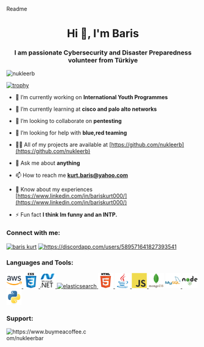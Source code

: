 
Readme
<h1 align="center">Hi 👋, I'm Baris</h1>
<h3 align="center">I am passionate Cybersecurity and Disaster Preparedness volunteer from Türkiye</h3>

<p align="left"> <img src="https://komarev.com/ghpvc/?username=nukleerb&label=Profile%20views&color=0e75b6&style=flat" alt="nukleerb" /> </p>



[![trophy](https://github-profile-trophy.vercel.app/?username=nukleerb&theme=onedark)](https://github.com/nukleerb/github-profile-trophy)



- 🔭 I’m currently working on **International Youth Programmes**

- 🌱 I’m currently learning at **cisco and palo alto networks**

- 👯 I’m looking to collaborate on **pentesting**

- 🤝 I’m looking for help with **blue,red teaming**

- 👨‍💻 All of my projects are available at [https://github.com/nukleerb](https://github.com/nukleerb)

- 💬 Ask me about **anything**

- 📫 How to reach me **kurt.baris@yahoo.com**

- 📄 Know about my experiences [https://www.linkedin.com/in/bariskurt000/](https://www.linkedin.com/in/bariskurt000/)

- ⚡ Fun fact **I think Im funny and an INTP.**

<h3 align="left">Connect with me:</h3>
<p align="left">
<a href="https://linkedin.com/in/baris kurt" target="blank"><img align="center" src="https://raw.githubusercontent.com/rahuldkjain/github-profile-readme-generator/master/src/images/icons/Social/linked-in-alt.svg" alt="baris kurt" height="30" width="40" /></a>
<a href="https://discordapp.com/users/589571641827393541" target="blank"><img align="center" src="https://raw.githubusercontent.com/rahuldkjain/github-profile-readme-generator/master/src/images/icons/Social/discord.svg" alt="https://discordapp.com/users/589571641827393541" height="30" width="40" /></a>
</p>

<h3 align="left">Languages and Tools:</h3>
<p align="left"> <a href="https://aws.amazon.com" target="_blank" rel="noreferrer"> <img src="https://raw.githubusercontent.com/devicons/devicon/master/icons/amazonwebservices/amazonwebservices-original-wordmark.svg" alt="aws" width="40" height="40"/> </a> <a href="https://www.w3schools.com/css/" target="_blank" rel="noreferrer"> <img src="https://raw.githubusercontent.com/devicons/devicon/master/icons/css3/css3-original-wordmark.svg" alt="css3" width="40" height="40"/> </a> <a href="https://dotnet.microsoft.com/" target="_blank" rel="noreferrer"> <img src="https://raw.githubusercontent.com/devicons/devicon/master/icons/dot-net/dot-net-original-wordmark.svg" alt="dotnet" width="40" height="40"/> </a> <a href="https://www.elastic.co" target="_blank" rel="noreferrer"> <img src="https://www.vectorlogo.zone/logos/elastic/elastic-icon.svg" alt="elasticsearch" width="40" height="40"/> </a> <a href="https://www.w3.org/html/" target="_blank" rel="noreferrer"> <img src="https://raw.githubusercontent.com/devicons/devicon/master/icons/html5/html5-original-wordmark.svg" alt="html5" width="40" height="40"/> </a> <a href="https://www.java.com" target="_blank" rel="noreferrer"> <img src="https://raw.githubusercontent.com/devicons/devicon/master/icons/java/java-original.svg" alt="java" width="40" height="40"/> </a> <a href="https://developer.mozilla.org/en-US/docs/Web/JavaScript" target="_blank" rel="noreferrer"> <img src="https://raw.githubusercontent.com/devicons/devicon/master/icons/javascript/javascript-original.svg" alt="javascript" width="40" height="40"/> </a> <a rel="noreferrer"> <img src="https://raw.githubusercontent.com/devicons/devicon/master/icons/mongodb/mongodb-original-wordmark.svg" alt="mongodb" width="40" height="40"/> </a> <a href="https://www.mysql.com/" target="_blank" rel="noreferrer"> <img src="https://raw.githubusercontent.com/devicons/devicon/master/icons/mysql/mysql-original-wordmark.svg" alt="mysql" width="40" height="40"/> </a> <a href="https://nodejs.org" target="_blank" rel="noreferrer"> <img src="https://raw.githubusercontent.com/devicons/devicon/master/icons/nodejs/nodejs-original-wordmark.svg" alt="nodejs" width="40" height="40"/> </a> <a href="https://www.oracle.com/" target="_blank" rel="noreferrer"> <img src="https://raw.githubusercontent.com/devicons/devicon/master/icons/python/python-original.svg" alt="python" width="40" height="40"/> </a> </p>

<h3 align="left">Support:</h3>
<p><a href="https://www.buymeacoffee.com/https://www.buymeacoffee.com/nukleerbar"> <img align="left" src="https://cdn.buymeacoffee.com/buttons/v2/default-yellow.png" height="50" width="210" alt="https://www.buymeacoffee.com/nukleerbar" /></a></p><br><br>
